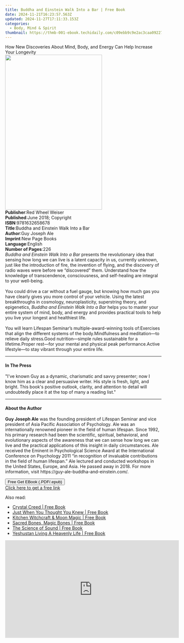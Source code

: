 ```yaml
---
title: Buddha and Einstein Walk Into a Bar | Free Book
date: 2024-11-21T16:23:57.563Z
updated: 2024-11-27T17:11:33.153Z
categories:
  - Body, Mind & Spirit
thumbnail: https://thmb-001-ebook.techidaily.com/c09ebb9c9e2ac3caa09227de5b5d6712b795ffcd536c7b5aba04fa6fc4e6c420.jpg
---
```

<main id="book-container">
  <div class="flex flex-col">
    <div class="book-brief flex-1 py-6 px-4 sm:p-6 md:py-10 md:px-8">
      <!-- brief-->
      <div class="book-brief-main">
        How New Discoveries About Mind, Body, and Energy Can Help Increase Your
        Longevity
      </div>
    </div>
    <div
      class="book-meta-info flex-1 grid gap-4 col-start-1 col-end-3 row-start-1 sm:mb-6 sm:grid-cols-4 lg:gap-6 lg:col-start-2 lg:row-end-6 lg:row-span-6 lg:mb-0"
    >
      <div
        class="book-meta-info-left place-content-center mt-4 p-4 text-sm leading-6 col-start-2 col-span-2 dark:text-slate-400"
      >
        <img
          class="w-full h-500 object-cover rounded-lg sm:h-255 sm:col-span-2 lg:col-span-full"
          src="https://img-001-ebook.techidaily.com/8a7c119510a9959bb30421a1db684e2b6b3013b9c4fe7cf0333d9e2147c3faac.jpg"
          alt=""
          width="312"
          height="500"
        />
      </div>
      <div
        class="book-meta-info-right mt-2 col-start-1 row-start-2 col-span-3 self-center"
      >
        <!-- meta data  -->
        <div class="flex flex-col px-4 md:px-8">
          <div class="flex-1">
            <strong>Publisher</strong>:<span class="px-2"
              >Red Wheel Weiser</span
            >
          </div>
          <div class="flex-1">
            <strong>Published</strong>:<span class="px-2"
              >June 2018; Copyright</span
            >
          </div>
          <div class="flex-1">
            <strong>ISBN</strong>:<span class="px-2">9781632658678</span>
          </div>
          <div class="flex-1">
            <strong>Title</strong>:<span class="px-2"
              >Buddha and Einstein Walk Into a Bar</span
            >
          </div>
          <div class="flex-1">
            <strong>Author</strong>:<span class="px-2">Guy Joseph Ale</span>
          </div>
          <div class="flex-1">
            <strong>Imprint</strong>:<span class="px-2">New Page Books</span>
          </div>
          <div class="flex-1">
            <strong>Language</strong>:<span class="px-2">English</span>
          </div>
          <div class="flex-1">
            <strong>Number of Pages</strong>:<span class="px-2">226</span>
          </div>
        </div>
      </div>
    </div>
    <div class="book-description flex-1 py-6 px-4 sm:p-6 md:py-10 md:px-8">
      <div class="book-description-main">
        <div accordion-content="" id="description">
          <i>Buddha and Einstein Walk Into a Bar</i> presents the revolutionary
          idea that sensing how long we can live is a latent capacity in
          us,&nbsp;currently unknown, just like the introduction of fire, the
          invention of flying, and the discovery of radio waves were before we
          “discovered” them. Understand how the knowledge of transcendence,
          consciousness, and self-healing are integral to your well-being.<br /><br />
          You could drive a car without a fuel gauge, but knowing how much gas
          you have clearly gives you more control of your vehicle. Using the
          latest breakthroughs in cosmology, neuroplasticity, superstring
          theory, and epigenetics,
          <i>Buddha and Einstein Walk Into a Bar</i> helps you to master your
          entire system of mind, body, and energy and provides practical tools
          to help you live your longest and healthiest life.<br /><br />
          You will learn Lifespan Seminar’s multiple-award-winning tools
          of:Exercises that align the different systems of the body.Mindfulness
          and meditation—to relieve daily stress.Good nutrition—simple rules
          sustainable for a lifetime.Proper rest—for your mental and physical
          peak performance.Active lifestyle—to stay vibrant through your entire
          life.
        </div>
        <div class="accordion-fader"></div>
      </div>
    </div>
    <div class="book-excerpts flex-1 py-6 px-4 sm:p-6 md:py-10 md:px-8">
      <!-- excerpts-->
      <div class="book-excerpts-main">
        <hr />
        <h4 class="placeholder placeholder-heading">
          <span>In The Press</span>
        </h4>
        <p>
          "I've known Guy as a dynamic, charismatic and savvy presenter; now I
          know him as a clear and persuasive writer. His style is fresh, light,
          and bright. This book's positive outlook, clarity, and attention to
          detail will undoubtedly place it at the top of many a reading list."
        </p>
      </div>
    </div>
    <div class="book-about-author flex-1 py-6 px-4 sm:p-6 md:py-10 md:px-8">
      <!-- about author-->
      <div class="book-main-author-main">
        <hr />
        <h4 class="placeholder placeholder-heading">
          <span>About the Author</span>
        </h4>
        <p>
          <b>Guy Joseph Ale</b>&nbsp;was the founding president of Lifespan
          Seminar and vice president of Asia Pacific Association of Psychology.
          Ale was an internationally renowned pioneer in the field of human
          lifespan. Since 1992, his primary research had been the scientific,
          spiritual, behavioral, and evolutionary aspects of the awareness that
          we can sense how long we can live and the practical applications of
          this insight in daily circumstances. Ale received the Eminent in
          Psychological Science Award at the International Conference on
          Psychology 2011 “in recognition of invaluable contributions in the
          field of human lifespan.” Ale lectured and conducted workshops in the
          United States, Europe, and Asia. He passed away in 2018.&nbsp;For more
          information, visit https://guy-ale-buddha-and-einstein.com/.
        </p>
      </div>
    </div>
    <div class="book-free-get flex-1 py-6 px-4 sm:p-6 md:py-10 md:px-8">
      <button
        id="btn-free-get"
        class="bg-blue-500 hover:bg-blue-700 text-white font-bold py-2 px-4 rounded"
      >
        Free Get EBook (.PDF/.epub)
      </button>
      <div id="countdown-display" class="px-2 text-lg mt-2"></div>
      <a
        id="free-link"
        class="hidden bg-blue-500 hover:bg-blue-700 text-white font-bold py-2 px-4 rounded"
        href="https://www.ebooks.com/en-us/book/96031792/buddha-and-einstein-walk-into-a-bar/guy-joseph-ale/"
        target="_blank"
        >Click here to get a free link</a
      >
    </div>
    <script>
      let countdownTime = 0;
      let countdownInterval = null;
      document
        .getElementById('btn-free-get')
        .addEventListener('click', startCountdown);
      function startCountdown() {
        countdownTime = new Date().getTime() + 60000 * 3;
        countdownInterval = setInterval(updateCountdown, 1000);
        document.getElementById('btn-free-get').disabled = true;
        document
          .getElementById('btn-free-get')
          .classList.add('bg-gray-500', 'cursor-not-allowed');
      }
      function updateCountdown() {
        let currentTime = new Date().getTime();
        let timeLeft = countdownTime - currentTime;
        let secondsLeft = Math.floor(timeLeft / 1000);
        document.getElementById('countdown-display').innerHTML =
          `Remaining time: ${secondsLeft} seconds.`;
        if (secondsLeft <= 0) {
          clearInterval(countdownInterval);
          document.getElementById('btn-free-get').classList.add('hidden');
          document.getElementById('free-link').classList.remove('hidden');
          document.getElementById('countdown-display').innerHTML = '';
        }
      }
    </script>
  </div>
</main>

<ins class="adsbygoogle"
      style="display:block"
      data-ad-client="ca-pub-7571918770474297"
      data-ad-slot="8358498916"
      data-ad-format="auto"
      data-full-width-responsive="true"></ins>
    

<span class="atpl-alsoreadstyle">Also read:</span>
<div><ul>
<li><a href="https://novels-ebooks.techidaily.com/211333818-9781803414393-crystal-creed/"><u>Crystal Creed | Free Book</u></a></li>
<li><a href="https://novels-ebooks.techidaily.com/211332780-9798893810240-just-when-you-thought-you-knew/"><u>Just When You Thought You Knew | Free Book</u></a></li>
<li><a href="https://novels-ebooks.techidaily.com/211333826-9781803418094-kitchen-witchcraft-moon-magic/"><u>Kitchen Witchcraft & Moon Magic | Free Book</u></a></li>
<li><a href="https://novels-ebooks.techidaily.com/211333815-9781803412139-sacred-bones-magic-bones/"><u>Sacred Bones, Magic Bones | Free Book</u></a></li>
<li><a href="https://novels-ebooks.techidaily.com/211333816-9781803413143-the-science-of-sound/"><u>The Science of Sound | Free Book</u></a></li>
<li><a href="https://novels-ebooks.techidaily.com/211332902-9789362610744-yeshustan-living-a-heavenly-life/"><u>Yeshustan Living A Heavenly Life | Free Book</u></a></li>
</ul></div>

<!-- affiliate ads begin -->
<iframe width="560" height="315" src="https://www.youtube.com/embed/-0Ww1YIIUe4?si=cQ-Gkh9UCJABuPZU&autoplay=1" title="YouTube video player" frameborder="0" allow="accelerometer; autoplay; clipboard-write; encrypted-media; gyroscope; picture-in-picture; web-share" referrerpolicy="strict-origin-when-cross-origin" allowfullscreen></iframe>
<!-- affiliate ads end -->

